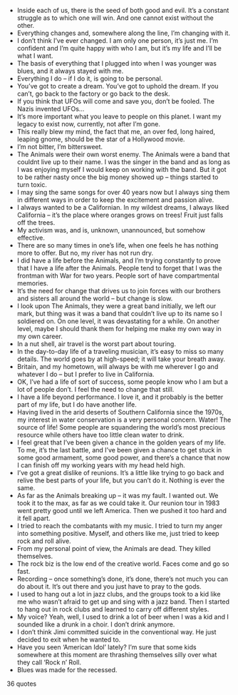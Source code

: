  - Inside each of us, there is the seed of both good and evil. It’s a constant struggle as to which one will win. And one cannot exist without the other.
 - Everything changes and, somewhere along the line, I’m changing with it.
 - I don’t think I’ve ever changed. I am only one person, it’s just me. I’m confident and I’m quite happy with who I am, but it’s my life and I’ll be what I want.
 - The basis of everything that I plugged into when I was younger was blues, and it always stayed with me.
 - Everything I do – if I do it, is going to be personal.
 - You’ve got to create a dream. You’ve got to uphold the dream. If you can’t, go back to the factory or go back to the desk.
 - If you think that UFOs will come and save you, don’t be fooled. The Nazis invented UFOs...
 - It’s more important what you leave to people on this planet. I want my legacy to exist now, currently, not after I’m gone.
 - This really blew my mind, the fact that me, an over fed, long haired, leaping gnome, should be the star of a Hollywood movie.
 - I’m not bitter, I’m bittersweet.
 - The Animals were their own worst enemy. The Animals were a band that couldnt live up to their name. I was the singer in the band and as long as I was enjoying myself I would keep on working with the band. But it got to be rather nasty once the big money showed up – things started to turn toxic.
 - I may sing the same songs for over 40 years now but I always sing them in different ways in order to keep the excitement and passion alive.
 - I always wanted to be a Californian. In my wildest dreams, I always liked California – it’s the place where oranges grows on trees! Fruit just falls off the trees.
 - My activism was, and is, unknown, unannounced, but somehow effective.
 - There are so many times in one’s life, when one feels he has nothing more to offer. But no, my river has not run dry.
 - I did have a life before the Animals, and I’m trying constantly to prove that I have a life after the Animals. People tend to forget that I was the frontman with War for two years. People sort of have compartmental memories.
 - It’s the need for change that drives us to join forces with our brothers and sisters all around the world – but change is slow.
 - I look upon The Animals, they were a great band initially, we left our mark, but thing was it was a band that couldn’t live up to its name so I soldiered on. On one level, it was devastating for a while. On another level, maybe I should thank them for helping me make my own way in my own career.
 - In a nut shell, air travel is the worst part about touring.
 - In the day-to-day life of a traveling musician, it’s easy to miss so many details. The world goes by at high-speed; it will take your breath away.
 - Britain, and my hometown, will always be with me wherever I go and whatever I do – but I prefer to live in California.
 - OK, I’ve had a life of sort of success, some people know who I am but a lot of people don’t. I feel the need to change that still.
 - I have a life beyond performance. I love it, and it probably is the better part of my life, but I do have another life.
 - Having lived in the arid deserts of Southern California since the 1970s, my interest in water conservation is a very personal concern. Water! The source of life! Some people are squandering the world’s most precious resource while others have too little clean water to drink.
 - I feel great that I’ve been given a chance in the golden years of my life. To me, it’s the last battle, and I’ve been given a chance to get stuck in some good armament, some good power, and there’s a chance that now I can finish off my working years with my head held high.
 - I’ve got a great dislike of reunions. It’s a little like trying to go back and relive the best parts of your life, but you can’t do it. Nothing is ever the same.
 - As far as the Animals breaking up – it was my fault. I wanted out. We took it to the max, as far as we could take it. Our reunion tour in 1983 went pretty good until we left America. Then we pushed it too hard and it fell apart.
 - I tried to reach the combatants with my music. I tried to turn my anger into something positive. Myself, and others like me, just tried to keep rock and roll alive.
 - From my personal point of view, the Animals are dead. They killed themselves.
 - The rock biz is the low end of the creative world. Faces come and go so fast.
 - Recording – once something’s done, it’s done, there’s not much you can do about it. It’s out there and you just have to pray to the gods.
 - I used to hang out a lot in jazz clubs, and the groups took to a kid like me who wasn’t afraid to get up and sing with a jazz band. Then I started to hang out in rock clubs and learned to carry off different styles.
 - My voice? Yeah, well, I used to drink a lot of beer when I was a kid and I sounded like a drunk in a choir. I don’t drink anymore.
 - I don’t think Jimi committed suicide in the conventional way. He just decided to exit when he wanted to.
 - Have you seen ‘American Idol’ lately? I’m sure that some kids somewhere at this moment are thrashing themselves silly over what they call ‘Rock n’ Roll.
 - Blues was made for the recessed.

36 quotes